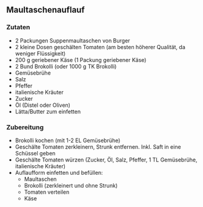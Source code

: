 ## Maultaschenauflauf

### Zutaten

- 2 Packungen Suppenmaultaschen von Burger
- 2 kleine Dosen geschälten Tomaten (am besten höherer Qualität, da weniger Flüssigkeit)
- 200 g geriebener Käse (1 Packung geriebener Käse)
- 2 Bund Brokolli (oder 1000 g TK Brokolli)
- Gemüsebrühe
- Salz
- Pfeffer
- italienische Kräuter
- Zucker
- Öl (Distel oder Oliven)
- Lätta/Butter zum einfetten

### Zubereitung

- Brokolli kochen (mit 1-2 EL Gemüsebrühe)
- Geschälte Tomaten zerkleinern, Strunk entfernen. Inkl. Saft in eine Schüssel geben
- Geschälte Tomaten würzen (Zucker, Öl, Salz, Pfeffer, 1 TL Gemüsebrühe, italienische Kräuter)
- Auflaufform einfetten und befüllen:
  - Maultaschen
  - Brokolli (zerkleinert und ohne Strunk)
  - Tomaten verteilen
  - Käse
